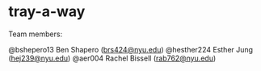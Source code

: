 # tray-a-way
Team members:

@bshepero13 Ben Shapero (brs424@nyu.edu)
@hesther224 Esther Jung (hej239@nyu.edu)
@aer004 Rachel Bissell (rab762@nyu.edu)
